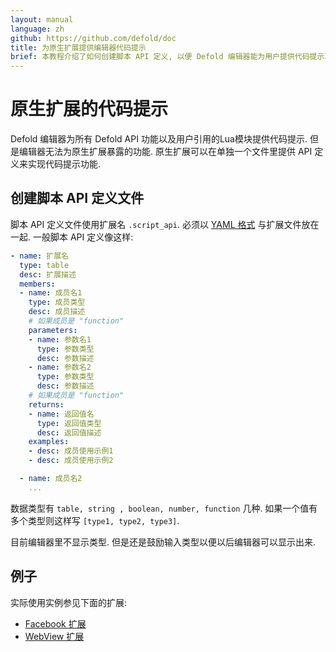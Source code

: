 ```yaml
---
layout: manual
language: zh
github: https://github.com/defold/doc
title: 为原生扩展提供编辑器代码提示
brief: 本教程介绍了如何创建脚本 API 定义, 以便 Defold 编辑器能为用户提供代码提示功能.
---
```


# 原生扩展的代码提示

Defold 编辑器为所有 Defold API 功能以及用户引用的Lua模块提供代码提示. 但是编辑器无法为原生扩展暴露的功能. 原生扩展可以在单独一个文件里提供 API 定义来实现代码提示功能.


## 创建脚本 API 定义文件

脚本 API 定义文件使用扩展名 `.script_api`. 必须以 [YAML 格式](https://yaml.org/) 与扩展文件放在一起. 一般脚本 API 定义像这样:

```yml
- name: 扩展名
  type: table
  desc: 扩展描述
  members:
  - name: 成员名1
    type: 成员类型
    desc: 成员描述
    # 如果成员是 "function"
    parameters:
    - name: 参数名1
      type: 参数类型
      desc: 参数描述
    - name: 参数名2
      type: 参数类型
      desc: 参数描述
    # 如果成员是 "function"
    returns:
    - name: 返回值名
      type: 返回值类型
      desc: 返回值描述
    examples:
    - desc: 成员使用示例1
    - desc: 成员使用示例2

  - name: 成员名2
    ...
```

数据类型有 `table, string , boolean, number, function` 几种. 如果一个值有多个类型则这样写 `[type1, type2, type3]`.
<div class='sidenote' markdown='1'>
目前编辑器里不显示类型. 但是还是鼓励输入类型以便以后编辑器可以显示出来.
</div>

## 例子

实际使用实例参见下面的扩展:

* [Facebook 扩展](https://github.com/defold/extension-facebook/tree/master/facebook/api)
* [WebView 扩展](https://github.com/defold/extension-webview/blob/master/webview/api/webview.script_api)
